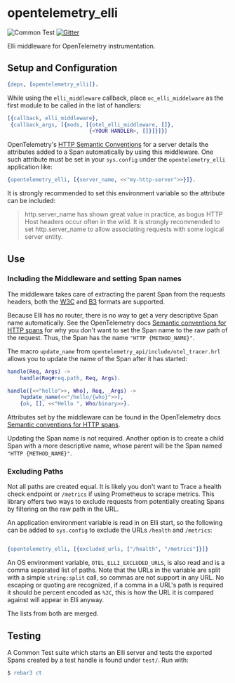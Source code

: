 # opentelemetry_elli

![Common Test](https://github.com/opentelemetry-beam/opentelemetry_elli/workflows/Common%20Test/badge.svg) [![Gitter](https://badges.gitter.im/open-telemetry/opentelemetry-erlang.svg)](https://gitter.im/open-telemetry/opentelemetry-erlang?utm_source=badge&utm_medium=badge&utm_campaign=pr-badge)

Elli middleware for OpenTelemetry instrumentation.

## Setup and Configuration

``` erlang
{deps, [opentelemetry_elli]}.
```

While using the `elli_middleware` callback, place `oc_elli_middelware` as the first module to be called in the list of handlers:

``` erlang
[{callback, elli_middleware},
 {callback_args, [{mods, [{otel_elli_middleware, []},
                          {<YOUR HANDLER>, []}]}]}]
```



OpenTelemetry's [HTTP Semantic Conventions](https://github.com/open-telemetry/opentelemetry-specification/blob/master/specification/data-http.md#http-server) for a server details the attributes added to a Span automatically by using this middleware. One such attribute must be set in your `sys.config` under the `opentelemetry_elli` application like:

``` erlang
{opentelemetry_elli, [{server_name, <<"my-http-server">>}]}.
```

It is strongly recommended to set this environment variable so the attribute can be included:

> http.server_name has shown great value in practice, as bogus HTTP Host headers occur often in the wild. It is strongly recommended to set http.server_name to allow associating requests with some logical server entity.

## Use

### Including the Middleware and setting Span names

The middleware takes care of extracting the parent Span from the requests
headers, both the [W3C](https://w3c.github.io/trace-context/) and [B3](https://github.com/openzipkin/b3-propagation) formats are supported.

Because Elli has no router, there is no way to get a very descriptive Span
name automatically. See the OpenTelemetry docs [Semantic conventions for HTTP spans](https://github.com/open-telemetry/opentelemetry-specification/blob/master/specification/data-http.md#name) for
why you don't want to set the Span name to the raw path of the request. Thus,
the Span has the name `"HTTP {METHOD_NAME}"`.

The macro `update_name` from `opentelemetry_api/include/otel_tracer.hrl` allows you
to update the name of the Span after it has started:

``` erlang
handle(Req, Args) ->
    handle(Req#req.path, Req, Args).

handle([<<"hello">>, Who], Req, _Args) ->
    ?update_name(<<"/hello/{who}">>),
    {ok, [], <<"Hello ", Who/binary>>}.
```

Attributes set by the middleware can be found in the OpenTelemetry docs [Semantic
conventions for HTTP spans](https://github.com/open-telemetry/opentelemetry-specification/blob/master/specification/data-http.md).

Updating the Span name is not required. Another option is to create a child Span
with a more descriptive name, whose parent will be the Span named `"HTTP
{METHOD_NAME}"`.

### Excluding Paths

Not all paths are created equal. It is likely you don't want to Trace a health
check endpoint or `/metrics` if using Prometheus to scrape metrics. This
library offers two ways to exclude requests from potentially creating Spans by
filtering on the raw path in the URL.

An application environment variable is read in on Elli start, so the following can
be added to `sys.config` to exclude the URLs `/health` and `/metrics`:

``` erlang

{opentelemetry_elli, [{excluded_urls, ["/health", "/metrics"]}]}
```

An OS environment variable, `OTEL_ELLI_EXCLUDED_URLS`, is also read and is a
comma separated list of paths. Note that the URLs in the variable are split with
a simple `string:split` call, so commas are not support in any URL. No escaping
or quoting are recognized, if a comma in a URL's path is required it should be
percent encoded as `%2C`, this is how the URL it is compared against will appear
in Elli anyway.

The lists from both are merged.

## Testing

A Common Test suite which starts an Elli server and tests the exported Spans created by a test handle is found under `test/`. Run with:

``` erlang
$ rebar3 ct
```

